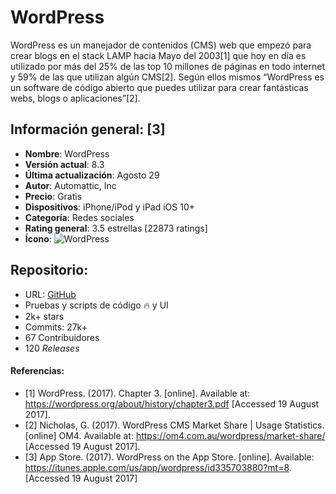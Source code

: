 # WordPress

WordPress es un manejador de contenidos (CMS) web que empezó para crear blogs
en el stack LAMP hacia Mayo del 2003[1] que hoy en día es utilizado por más del
25% de las top 10 millones de páginas en todo internet y 59% de las que
utilizan algún CMS[2]. Según ellos mismos “WordPress es un software de código
abierto que puedes utilizar para crear fantásticas webs, blogs o
aplicaciones”[2].

## Información general: [3]
- **Nombre**: WordPress
- **Versión actual**: 8.3
- **Última actualización**: Agosto 29
- **Autor**: Automattic, Inc
- **Precio**: Gratis
- **Dispositivos**: iPhone/iPod y iPad iOS 10+
- **Categoría**: Redes sociales
- **Rating general**: 3.5 estrellas [22873 ratings]
- **Ícono**: ![WordPress](http://is1.mzstatic.com/image/thumb/Purple128/v4/ce/48/ef/ce48efdf-7723-80f9-c361-cd9556bddf83/source/175x175bb.jpg)

## Repositorio:
- URL: [GitHub](https://github.com/wordpress-mobile/WordPress-iOS)
- Pruebas y scripts de código 🔥 y UI
- 2k+ stars
- Commits: 27k+
- 67 Contribuidores
- 120 *Releases*

#### Referencias:
- [1] WordPress. (2017). Chapter 3. [online]. Available at:
https://wordpress.org/about/history/chapter3.pdf [Accessed 19 August 2017].
- [2] Nicholas, G. (2017). WordPress CMS Market Share | Usage Statistics.
[online] OM4. Available at: https://om4.com.au/wordpress/market-share/ [Accessed 19 August 2017].
- [3] App Store. (2017). WordPress on the App Store. [online]. Available: https://itunes.apple.com/us/app/wordpress/id335703880?mt=8. [Accessed 19 August 2017]
